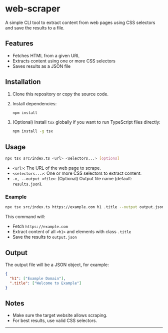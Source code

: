 # web-scraper

A simple CLI tool to extract content from web pages using CSS selectors and save the results to a file.

## Features

- Fetches HTML from a given URL
- Extracts content using one or more CSS selectors
- Saves results as a JSON file

## Installation

1. Clone this repository or copy the source code.
2. Install dependencies:

   ```bash
   npm install

   ```

3. (Optional) Install `tsx` globally if you want to run TypeScript files directly:
   ```bash
   npm install -g tsx
   ```

## Usage

```bash
npx tsx src/index.ts <url> <selectors...> [options]
```

- `<url>`: The URL of the web page to scrape.
- `<selectors...>`: One or more CSS selectors to extract content.
- `-o, --output <file>`: (Optional) Output file name (default: `results.json`).

### Example

```bash
npx tsx src/index.ts https://example.com h1 .title --output output.json
```

This command will:

- Fetch `https://example.com`
- Extract content of all `<h1>` and elements with class `.title`
- Save the results to `output.json`

## Output

The output file will be a JSON object, for example:

```json
{
  "h1": ["Example Domain"],
  ".title": ["Welcome to Example"]
}
```

## Notes

- Make sure the target website allows scraping.
- For best results, use valid CSS selectors.

---

```

```
